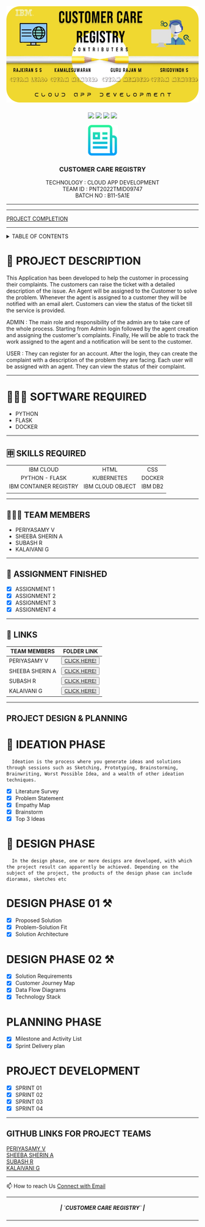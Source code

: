 <br>
<div align="center">
<h1 align="fill" >
<img src="https://github.com/IBM-EPBL/IBM-Project-5707-1658813280/blob/main/Images_content/CUSTOMER.png" />
</h1>


[![](https://img.shields.io/github/contributors/IBM-EPBL/IBM-Project-5707-1658813280)](https://github.com/IBM-EPBL/IBM-Project-5707-1658813280/graphs/contributors)
[![](https://img.shields.io/github/forks/IBM-EPBL/IBM-Project-5707-1658813280)](https://github.com/IBM-EPBL/IBM-Project-5707-1658813280/network/members)
[![](https://img.shields.io/github/stars/IBM-EPBL/IBM-Project-5707-1658813280)](https://github.com/IBM-EPBL/IBM-Project-5707-1658813280-/stargazers)
[![](https://img.shields.io/github/issues/IBM-EPBL/IBM-Project-5707-1658813280)](https://github.com/IBM-EPBL/IBM-Project-5707-1658813280/issues)
<br /> 

<!-- PROJECT LOGO -->

<p align="center">
  <a href="https://github.com/IBM-EPBL/IBM-Project-5707-1658813280">
    <img src="/Images_content/logo.png" alt="Logo" width="80" height="80">
  </a>

  <h3 align="center" size=20px>CUSTOMER CARE REGISTRY</h3>

  <p align="center">
    TECHNOLOGY : CLOUD APP DEVELOPMENT <br />
    TEAM ID    : PNT2022TMID09747 <br />
    BATCH NO   : B11-5A1E <br />  
  </p>
</p>
<hr>
</div>
<hr>


[PROJECT COMPLETION](http://169.51.204.215:30106/)

<hr>

<!-- TABLE OF CONTENTS -->
<details>
  <summary>TABLE OF CONTENTS</summary>
  <ol>
    <li>
      <a href="#-project-description">PROJECT DESCRIPTION</a>
    </li>
    <li>
      <a href="#-software-required">SOFTWARE REQUIRED</a>
    </li>
    <li><a href="#-skills-required">SKILLS REQUIRED</a></li>
    <li><a href="#-TEAM-MEMBERS">TEAM MEMBERS</a></li>
    <li><a href="#-ASSIGNMENT-FINISHED">ASSIGNMENT FINISHED</a></li>
     <ul>
        <li><a href="#-LINKS">LINKS</a></li>
        </ul>
    <li><a href="#-PROJECT-DESIGN-&-PLANNING">PROJECT DESIGN & PLANNING</a></li>
     <ul>
        <li><a href="#-IDEATION-PHASE">IDEATION PHASE</a></li>
           <ul>
              <li><a href="https://github.com/IBM-EPBL/IBM-Project-5707-1658813280/tree/main/Project_Design%26Planning/Ideation_Phase/Literature_Survey">LITERATURE SURVEY</a></li>
              <li><a href="https://github.com/IBM-EPBL/IBM-Project-5707-1658813280/tree/main/Project_Design%26Planning/Ideation_Phase/Problem_Statement">PROBLEM STATEMENT</a></li>
              <li><a href="https://github.com/IBM-EPBL/IBM-Project-5707-1658813280/tree/main/Project_Design%26Planning/Ideation_Phase/Empathy_Map">EMPATHY MAP</a></li>
              <li><a href="https://github.com/IBM-EPBL/IBM-Project-5707-1658813280/tree/main/Project_Design%26Planning/Ideation_Phase/Brainstorm%20%26%20Ideation">BRAINSTORM</a></li>
              <li><a href="https://github.com/IBM-EPBL/IBM-Project-5707-1658813280/tree/main/Project_Design%26Planning/Ideation_Phase/Brainstorm%20%26%20Ideation">3 IDEAS</a></li>
          </ul>
        <li><a href="#-DESIGN-PHASE-PHASE">DESIGN PHASE</a></li>
        <ul>
        <li><a href="#-DESIGN-PHASE-01">DESIGN PHASE 01</a></li>
           <ul>
        <li><a href="https://github.com/IBM-EPBL/IBM-Project-5707-1658813280/tree/main/Project_Design%26Planning/Design_Phase_01/Architecture">ARCHITECTURE</a></li>
        </ul>
             <ul>
        <li><a href="https://github.com/IBM-EPBL/IBM-Project-5707-1658813280/tree/main/Project_Design%26Planning/Design_Phase_01/Problem%20Solution%20fit">PROBLEM SOLUTION FIT</a></li>
        </ul>
             <ul>
        <li><a href="https://github.com/IBM-EPBL/IBM-Project-5707-1658813280/tree/main/Project_Design%26Planning/Design_Phase_01/Proposed%20Solution">PROPOSED SOLUTION</a></li>
        </ul>
        <li><a href="#design-phase-02">DESIGN PHASE 02</a></li>
           <ul>
        <li><a href="https://github.com/IBM-EPBL/IBM-Project-5707-1658813280/tree/main/Project_Design%26Planning/Design_Phase_02/Customer%20Journey">CUSTOMER JOURNEY</a></li>
           <ul>
              <ul>
        <li><a href="https://github.com/IBM-EPBL/IBM-Project-5707-1658813280/tree/main/Project_Design%26Planning/Design_Phase_02/Data%20Flow%20Dailgrams">DATA FLOW DIAGRAM</a></li>
           <ul>
              <ul>
        <li><a href="https://github.com/IBM-EPBL/IBM-Project-5707-1658813280/tree/main/Project_Design%26Planning/Design_Phase_02/Solution%20Requirements">SOLUTION REQUIREMENTS</a></li>
           <ul>
              <ul>
        <li><a href="https://github.com/IBM-EPBL/IBM-Project-5707-1658813280/tree/main/Project_Design%26Planning/Design_Phase_02/Technology%20Stack">TECHNOLOGY STACK</a></li>
           <ul>
        </ul>
        </ul>
        <li><a href="#-PLANNING-PHASE">PLANNING PHASE</a></li>
        <ul>
            <li><a href="#-PLANNING-PHASE">MILESTONE & ACTIVITY LIST</a></li>
            <li><a href="#-PLANNING-PHASE">SPRINT DELIVERY PLAN</a></li>
        </ul>
  </ol>
</details>

<!-- Description -->

# 📝 PROJECT DESCRIPTION

This Application has been developed to help the customer in processing their complaints.  The customers can raise the ticket with a detailed description of the issue.  An Agent will be assigned to the Customer to solve the problem.  Whenever the agent is assigned to a customer they will be notified with an email alert.  Customers can view the status of the ticket till the service is provided.

 ADMIN :
 The main role and responsibility of the admin are to take care of the whole process.  Starting from Admin login followed by the agent creation and assigning the customer's complaints.  Finally, He will be able to track the work assigned to the agent and a notification will be sent to the customer.

 USER :
 They can register for an account.  After the login, they can create the complaint with a description of the problem they are facing.  Each user will be assigned with an agent.  They can view the status of their complaint.
<hr>

# 👨🏻‍💻 SOFTWARE REQUIRED <br />
- PYTHON<br />
- FLASK<br />
- DOCKER<br />

<hr>

## 🈸 SKILLS REQUIRED
|    |   |   |
| :---:         |     :---:      |          :---: | 
| IBM CLOUD   | HTML     | CSS    | JAVASCRIPT | 
| PYTHON - FLASK    | KUBERNETES      | DOCKER    |
| IBM CONTAINER REGISTRY | IBM CLOUD OBJECT | IBM DB2 |
| | | |


<hr>

## 🧑🏻‍🦰 TEAM MEMBERS
- PERIYASAMY V
- SHEEBA SHERIN A   
- SUBASH R
- KALAIVANI G

<hr>

## 📒 ASSIGNMENT FINISHED
- [x] ASSIGNMENT 1
- [x] ASSIGNMENT 2
- [x] ASSIGNMENT 3 
- [x] ASSIGNMENT 4
<hr>

## 🔗 LINKS

| TEAM MEMBERS | FOLDER LINK    |
| ------------- | ------------- |
| PERIYASAMY V  | <button> <a href="https://github.com/IBM-EPBL/IBM-Project-5707-1658813280/tree/main/Assignment/Team Leader">CLICK HERE!  </a></button>                 
| SHEEBA SHERIN A | <button> <a href="https://github.com/IBM-EPBL/IBM-Project-5707-1658813280/tree/main/Assignment/Team Member 1">CLICK HERE!  </a> </button> |
| SUBASH R     | <button><a href="https://github.com/IBM-EPBL/IBM-Project-5707-1658813280/tree/main/Assignment/Team Member 2">CLICK HERE!  </a> </button> |
| KALAIVANI G     | <button><a href="https://github.com/IBM-EPBL/IBM-Project-5707-1658813280/tree/main/Assignment/Team Member 3">CLICK HERE!  </a> </button> |

<hr>

## PROJECT DESIGN & PLANNING
# 🧩 IDEATION PHASE

      Ideation is the process where you generate ideas and solutions through sessions such as Sketching, Prototyping, Brainstorming, Brainwriting, Worst Possible Idea, and a wealth of other ideation techniques.
- [x] Literature Survey
- [x] Problem Statement
- [x] Empathy Map
- [x] Brainstorm
- [x] Top 3 Ideas

# 📝 DESIGN PHASE 
      In the design phase, one or more designs are developed, with which the project result can apparently be achieved. Depending on the subject of the project, the products of the design phase can include dioramas, sketches etc

# DESIGN PHASE 01 ⚒️
- [x] Proposed Solution
- [x] Problem-Solution Fit
- [x] Solution Architecture

# DESIGN PHASE 02 ⚒️
- [x] Solution Requirements
- [x] Customer Journey Map
- [x] Data Flow Diagrams
- [x] Technology Stack

# PLANNING PHASE
- [x] Milestone and Activity List
- [x] Sprint Delivery plan

# PROJECT DEVELOPMENT 
- [x] SPRINT 01
- [x] SPRINT 02
- [x] SPRINT 03
- [x] SPRINT 04

<hr>

## GITHUB LINKS FOR PROJECT TEAMS

[PERIYASAMY V](https://github.com/PERIYASAMYV) <br>
[SHEEBA SHERIN A](https://github.com/sherin-spec)  <br>
[SUBASH R](https://github.com/SUBASHr17) <br>
[KALAIVANI G](https://github.com/KALAIVANI22)<br>

<hr>
📫 How to reach Us <a href = "mailto:ibmdemo707@gmail.com">Connect with Email</a>

<hr>
<div align="center">
 <h5> | `CUSTOMER CARE REGISTRY` |</h5>

<hr>
                   
